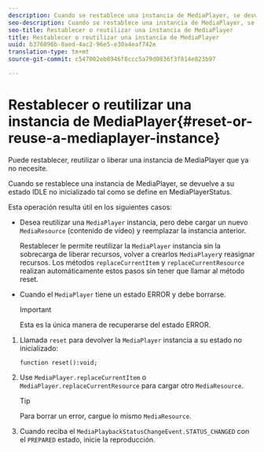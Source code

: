 ```yaml
---
description: Cuando se restablece una instancia de MediaPlayer, se devuelve a su estado IDLE no inicializado tal como se define en MediaPlayerStatus.
seo-description: Cuando se restablece una instancia de MediaPlayer, se devuelve a su estado IDLE no inicializado tal como se define en MediaPlayerStatus.
seo-title: Restablecer o reutilizar una instancia de MediaPlayer
title: Restablecer o reutilizar una instancia de MediaPlayer
uuid: b376096b-0aed-4ac2-96e5-e30a4eaf742e
translation-type: tm+mt
source-git-commit: c547002eb8946f8ccc5a79d0836f3f814e823b97

---
```



# Restablecer o reutilizar una instancia de MediaPlayer{#reset-or-reuse-a-mediaplayer-instance}

Puede restablecer, reutilizar o liberar una instancia de MediaPlayer que ya no necesite.

Cuando se restablece una instancia de MediaPlayer, se devuelve a su estado IDLE no inicializado tal como se define en MediaPlayerStatus.

Esta operación resulta útil en los siguientes casos:

* Desea reutilizar una `MediaPlayer` instancia, pero debe cargar un nuevo `MediaResource` (contenido de vídeo) y reemplazar la instancia anterior.

   Restablecer le permite reutilizar la `MediaPlayer` instancia sin la sobrecarga de liberar recursos, volver a crearlos `MediaPlayer`y reasignar recursos. Los métodos `replaceCurrentItem` y `replaceCurrentResource` realizan automáticamente estos pasos sin tener que llamar al método reset.

* Cuando el `MediaPlayer` tiene un estado ERROR y debe borrarse.

   >[!IMPORTANT]
   >
   >Esta es la única manera de recuperarse del estado ERROR.

1. Llamada `reset` para devolver la `MediaPlayer` instancia a su estado no inicializado:

   ```
   function reset():void; 
   ```

1. Use `MediaPlayer.replaceCurrentItem` o `MediaPlayer.replaceCurrentResource` para cargar otro `MediaResource`.

   >[!TIP]
   >
   >Para borrar un error, cargue lo mismo `MediaResource`.

1. Cuando reciba el `MediaPlaybackStatusChangeEvent.STATUS_CHANGED` con el `PREPARED` estado, inicie la reproducción.

